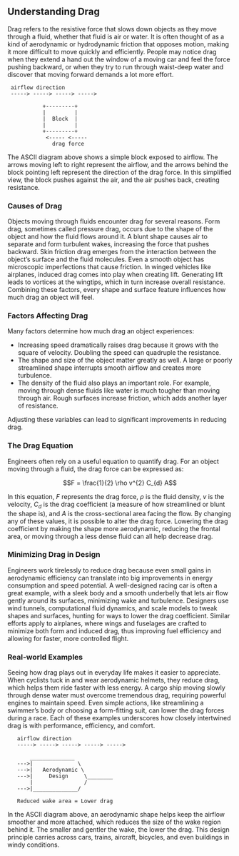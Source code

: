 ## Understanding Drag

Drag refers to the resistive force that slows down objects as they move through a fluid, whether that fluid is air or water. It is often thought of as a kind of aerodynamic or hydrodynamic friction that opposes motion, making it more difficult to move quickly and efficiently. People may notice drag when they extend a hand out the window of a moving car and feel the force pushing backward, or when they try to run through waist-deep water and discover that moving forward demands a lot more effort.

```
 airflow direction
 -----> -----> -----> ----->

           +---------+
           |         |
           |  Block  |
           |         |
           +---------+
            <----- <-----
              drag force
```

The ASCII diagram above shows a simple block exposed to airflow. The arrows moving left to right represent the airflow, and the arrows behind the block pointing left represent the direction of the drag force. In this simplified view, the block pushes against the air, and the air pushes back, creating resistance.

### Causes of Drag

Objects moving through fluids encounter drag for several reasons. Form drag, sometimes called pressure drag, occurs due to the shape of the object and how the fluid flows around it. A blunt shape causes air to separate and form turbulent wakes, increasing the force that pushes backward. Skin friction drag emerges from the interaction between the object’s surface and the fluid molecules. Even a smooth object has microscopic imperfections that cause friction. In winged vehicles like airplanes, induced drag comes into play when creating lift. Generating lift leads to vortices at the wingtips, which in turn increase overall resistance. Combining these factors, every shape and surface feature influences how much drag an object will feel.

  
### Factors Affecting Drag

Many factors determine how much drag an object experiences:

- Increasing speed dramatically raises drag because it grows with the square of velocity. Doubling the speed can quadruple the resistance.
- The shape and size of the object matter greatly as well. A large or poorly streamlined shape interrupts smooth airflow and creates more turbulence.
- The density of the fluid also plays an important role. For example, moving through dense fluids like water is much tougher than moving through air. Rough surfaces increase friction, which adds another layer of resistance.

Adjusting these variables can lead to significant improvements in reducing drag.
  
### The Drag Equation

Engineers often rely on a useful equation to quantify drag. For an object moving through a fluid, the drag force can be expressed as:

$$F = \frac{1}{2} \rho v^{2} C_{d} A$$

In this equation, $F$ represents the drag force, $\rho$ is the fluid density, $v$ is the velocity, $C_{d}$ is the drag coefficient (a measure of how streamlined or blunt the shape is), and $A$ is the cross-sectional area facing the flow. By changing any of these values, it is possible to alter the drag force. Lowering the drag coefficient by making the shape more aerodynamic, reducing the frontal area, or moving through a less dense fluid can all help decrease drag.

### Minimizing Drag in Design

Engineers work tirelessly to reduce drag because even small gains in aerodynamic efficiency can translate into big improvements in energy consumption and speed potential. A well-designed racing car is often a great example, with a sleek body and a smooth underbelly that lets air flow gently around its surfaces, minimizing wake and turbulence. Designers use wind tunnels, computational fluid dynamics, and scale models to tweak shapes and surfaces, hunting for ways to lower the drag coefficient. Similar efforts apply to airplanes, where wings and fuselages are crafted to minimize both form and induced drag, thus improving fuel efficiency and allowing for faster, more controlled flight.
  
### Real-world Examples

Seeing how drag plays out in everyday life makes it easier to appreciate. When cyclists tuck in and wear aerodynamic helmets, they reduce drag, which helps them ride faster with less energy. A cargo ship moving slowly through dense water must overcome tremendous drag, requiring powerful engines to maintain speed. Even simple actions, like streamlining a swimmer’s body or choosing a form-fitting suit, can lower the drag forces during a race. Each of these examples underscores how closely intertwined drag is with performance, efficiency, and comfort.

  
```
   airflow direction
   -----> -----> -----> -----> ----->

       ______________
   --->|              \
   --->|   Aerodynamic \
   --->|     Design     \________
       |                /
   --->|______________/

   Reduced wake area = Lower drag
```

In the ASCII diagram above, an aerodynamic shape helps keep the airflow smoother and more attached, which reduces the size of the wake region behind it. The smaller and gentler the wake, the lower the drag. This design principle carries across cars, trains, aircraft, bicycles, and even buildings in windy conditions.
